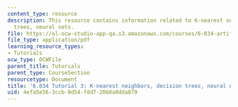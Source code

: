 ```yaml
---
content_type: resource
description: This resource contains information related to K-nearest neighbors, decision
  trees, neural nets.
file: https://ol-ocw-studio-app-qa.s3.amazonaws.com/courses/6-034-artificial-intelligence-fall-2010/4efa5e563ccb9d54fdd72068a8dda879_MIT6_034F10_tutor03.pdf
file_type: application/pdf
learning_resource_types:
- Tutorials
ocw_type: OCWFile
parent_title: Tutorials
parent_type: CourseSection
resourcetype: Document
title: '6.034 Tutorial 3: K-nearest neighbors, decision trees, neural nets'
uid: 4efa5e56-3ccb-9d54-fdd7-2068a8dda879
---
```

